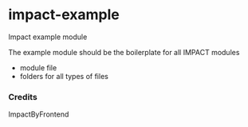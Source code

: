 # impact-example

Impact example module


The example module should be the boilerplate for all IMPACT modules
- module file
- folders for all types of files


### Credits

ImpactByFrontend